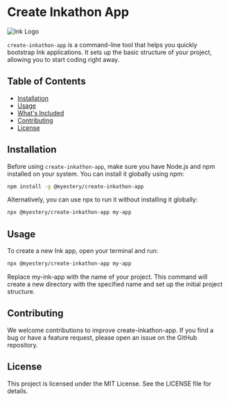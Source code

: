 # Create Inkathon App

![Ink Logo](https://raw.githubusercontent.com/paritytech/ink/master/.images/ink-logo-glow.svg)

`create-inkathon-app` is a command-line tool that helps you quickly bootstrap Ink applications. It sets up the basic structure of your project, allowing you to start coding right away.

## Table of Contents

- [Installation](#installation)
- [Usage](#usage)
- [What's Included](#whats-included)
- [Contributing](#contributing)
- [License](#license)

## Installation

Before using `create-inkathon-app`, make sure you have Node.js and npm installed on your system. You can install it globally using npm:

```bash
npm install -g @myestery/create-inkathon-app
```

Alternatively, you can use npx to run it without installing it globally:

```bash
npx @myestery/create-inkathon-app my-app
````

## Usage

To create a new Ink app, open your terminal and run:

```bash
npx @myestery/create-inkathon-app my-app
```

Replace my-ink-app with the name of your project. This command will create a new directory with the specified name and set up the initial project structure.

## Contributing

We welcome contributions to improve create-inkathon-app. If you find a bug or have a feature request, please open an issue on the GitHub repository.

## License

This project is licensed under the MIT License. See the LICENSE file for details.